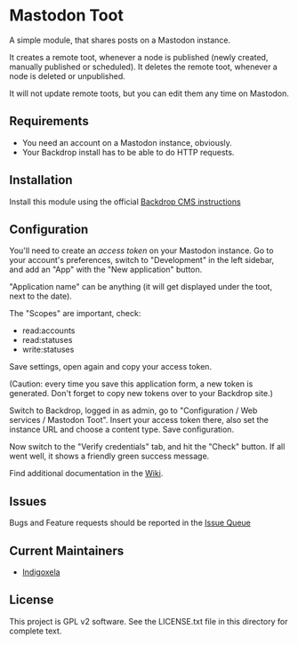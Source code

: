 # Mastodon Toot

A simple module, that shares posts on a Mastodon instance.

It creates a remote toot, whenever a node is published (newly created,
manually published or scheduled).
It deletes the remote toot, whenever a node is deleted
 or unpublished.

It will not update remote toots, but you can edit them any time on Mastodon.

## Requirements

- You need an account on a Mastodon instance, obviously.
- Your Backdrop install has to be able to do HTTP requests.

## Installation

Install this module using the official 
  [Backdrop CMS instructions](https://docs.backdropcms.org/documentation/extend-with-modules)

## Configuration

You'll need to create an *access token* on your Mastodon instance. Go to your
account's preferences, switch to "Development" in the left sidebar, and add an
 "App" with the "New application" button.

"Application name" can be anything (it will get displayed under the toot,
next to the date).

The "Scopes" are important, check:

- read:accounts
- read:statuses
- write:statuses

Save settings, open again and copy your access token.

(Caution: every time you save this application form, a new token is generated. Don't
forget to copy new tokens over to your Backdrop site.)

Switch to Backdrop, logged in as admin, go to "Configuration / Web services / Mastodon Toot".
Insert your access token there, also set the instance URL and choose a
content type. Save configuration.

Now switch to the "Verify credentials" tab, and hit the "Check" button. If
all went well, it shows a friendly green success message.

Find additional documentation in the
[Wiki](https://github.com/backdrop-contrib/mastotoot/wiki/Setup-module).

## Issues

Bugs and Feature requests should be reported in the 
 [Issue Queue](https://github.com/backdrop-contrib/mastotoot/issues)

## Current Maintainers

- [Indigoxela](https://github.com/indigoxela)

## License

This project is GPL v2 software. See the LICENSE.txt file in this directory for complete text.
